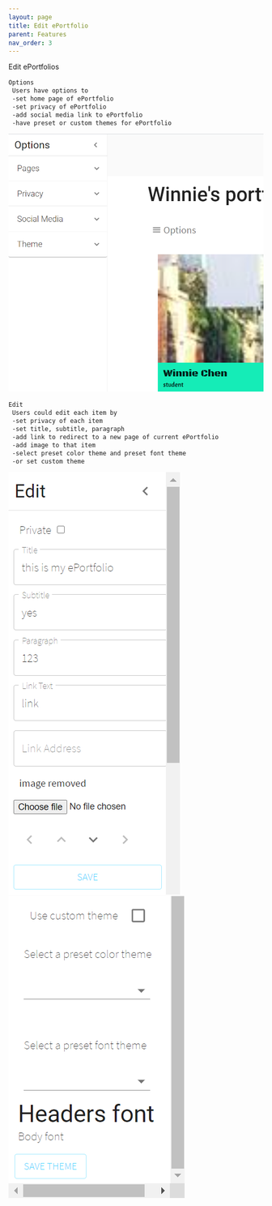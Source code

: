 ```yaml
---
layout: page
title: Edit ePortfolio
parent: Features
nav_order: 3
---
```


Edit ePortfolios                                  

    Options
     Users have options to      
     -set home page of ePortfolio       
     -set privacy of ePortfolio         
     -add social media link to ePortfolio       
     -have preset or custom themes for ePortfolio
                                                      
![option0](../img/option0.PNG)                         
                                          


    Edit
     Users could edit each item by     
     -set privacy of each item          
     -set title, subtitle, paragraph             
     -add link to redirect to a new page of current ePortfolio              
     -add image to that item        
     -select preset color theme and preset font theme      
     -or set custom theme                
                                                        
![edit1](../img/edit1.PNG)                                    
![edit2](../img/edit2.PNG)                                     
                                                          
                                                      
   